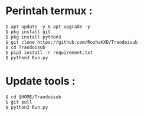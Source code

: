 # Perintah termux :
    $ apt update -y & apt upgrade -y
    $ pkg install git
    $ pkg install python3
    $ git clone https://github.com/RozhakXD/Traodoisub
    $ cd Traodoisub
    $ pip3 install -r requirement.txt
    $ python3 Run.py
# Update tools :
    $ cd $HOME/Traodoisub
    $ git pull
    $ python3 Run.py
